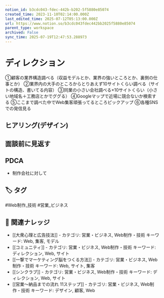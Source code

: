 ```yaml
---
notion_id: b3cdc043-fdec-442b-b202-5f5880e85074
created_time: 2023-11-10T02:14:00.000Z
last_edited_time: 2025-07-12T05:13:00.000Z
url: https://www.notion.so/b3cdc043fdec442bb2025f5880e85074
parent_type: workspace
archived: False
sync_time: 2025-07-19T12:47:53.288973
---
```


# ディレクション

①顧客の業界構造調べる（収益モデルとか、業界の強いところとか、裏側の仕事とか）
②業界内の大手のところからとりあえず10サイトくらい調べる（サイトの構造、書いてる内容）
③同業の小さい会社調べる×10サイトくらい（小さい地域名＋工務店とかでググる）
④Googleマップで近場に競合ないか検索する
⑤ここまで調べた中でWeb集客頑張ってるところピックアップ
⑥各種SNSでの発信見る
## ヒアリング(デザイン)
## 面談前に見返す
## PDCA
- 制作会社に対して

## 🏷️ タグ
#Web制作_技術 #営業_ビジネス

## 🔗 関連ナレッジ
- [[大衆心理と広告技法]] - カテゴリ: 営業・ビジネス, Web制作・技術 キーワード: Web, 集客, モデル
- [[コミュニティ]] - カテゴリ: 営業・ビジネス, Web制作・技術 キーワード: ディレクション, Web, サイト
- [[一撃でマーケティング脳をつくる方法]] - カテゴリ: 営業・ビジネス, Web制作・技術 キーワード: Web, サイト, 集客
- [[シンクラブ]] - カテゴリ: 営業・ビジネス, Web制作・技術 キーワード: ディレクション, Web, サイト
- [[営業〜納品までの流れ 11ステップ]] - カテゴリ: 営業・ビジネス, Web制作・技術 キーワード: デザイン, 顧客, Web
